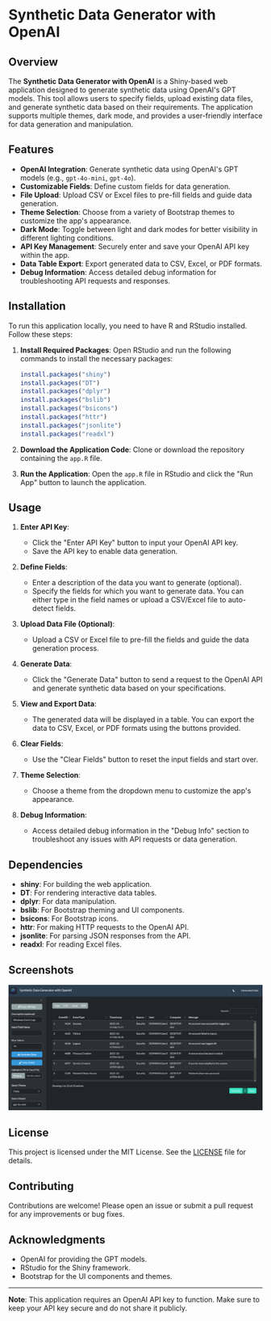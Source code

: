 # Synthetic Data Generator with OpenAI

## Overview

The **Synthetic Data Generator with OpenAI** is a Shiny-based web application designed to generate synthetic data using OpenAI's GPT models. This tool allows users to specify fields, upload existing data files, and generate synthetic data based on their requirements. The application supports multiple themes, dark mode, and provides a user-friendly interface for data generation and manipulation.

## Features

- **OpenAI Integration**: Generate synthetic data using OpenAI's GPT models (e.g., `gpt-4o-mini`, `gpt-4o`).
- **Customizable Fields**: Define custom fields for data generation.
- **File Upload**: Upload CSV or Excel files to pre-fill fields and guide data generation.
- **Theme Selection**: Choose from a variety of Bootstrap themes to customize the app's appearance.
- **Dark Mode**: Toggle between light and dark modes for better visibility in different lighting conditions.
- **API Key Management**: Securely enter and save your OpenAI API key within the app.
- **Data Table Export**: Export generated data to CSV, Excel, or PDF formats.
- **Debug Information**: Access detailed debug information for troubleshooting API requests and responses.

## Installation

To run this application locally, you need to have R and RStudio installed. Follow these steps:

1. **Install Required Packages**:
   Open RStudio and run the following commands to install the necessary packages:

   ```R
   install.packages("shiny")
   install.packages("DT")
   install.packages("dplyr")
   install.packages("bslib")
   install.packages("bsicons")
   install.packages("httr")
   install.packages("jsonlite")
   install.packages("readxl")
   ```

2. **Download the Application Code**:
   Clone or download the repository containing the `app.R` file.

3. **Run the Application**:
   Open the `app.R` file in RStudio and click the "Run App" button to launch the application.

## Usage

1. **Enter API Key**:
   - Click the "Enter API Key" button to input your OpenAI API key.
   - Save the API key to enable data generation.

2. **Define Fields**:
   - Enter a description of the data you want to generate (optional).
   - Specify the fields for which you want to generate data. You can either type in the field names or upload a CSV/Excel file to auto-detect fields.

3. **Upload Data File (Optional)**:
   - Upload a CSV or Excel file to pre-fill the fields and guide the data generation process.

4. **Generate Data**:
   - Click the "Generate Data" button to send a request to the OpenAI API and generate synthetic data based on your specifications.

5. **View and Export Data**:
   - The generated data will be displayed in a table. You can export the data to CSV, Excel, or PDF formats using the buttons provided.

6. **Clear Fields**:
   - Use the "Clear Fields" button to reset the input fields and start over.

7. **Theme Selection**:
   - Choose a theme from the dropdown menu to customize the app's appearance.

8. **Debug Information**:
   - Access detailed debug information in the "Debug Info" section to troubleshoot any issues with API requests or data generation.

## Dependencies

- **shiny**: For building the web application.
- **DT**: For rendering interactive data tables.
- **dplyr**: For data manipulation.
- **bslib**: For Bootstrap theming and UI components.
- **bsicons**: For Bootstrap icons.
- **httr**: For making HTTP requests to the OpenAI API.
- **jsonlite**: For parsing JSON responses from the API.
- **readxl**: For reading Excel files.

## Screenshots

![Synthetic Data Generator UI](www/screenshot.png)

## License

This project is licensed under the MIT License. See the [LICENSE](LICENSE) file for details.

## Contributing

Contributions are welcome! Please open an issue or submit a pull request for any improvements or bug fixes.

## Acknowledgments

- OpenAI for providing the GPT models.
- RStudio for the Shiny framework.
- Bootstrap for the UI components and themes.

---

**Note**: This application requires an OpenAI API key to function. Make sure to keep your API key secure and do not share it publicly.
